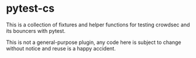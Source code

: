 # pytest-cs

This is a collection of fixtures and helper functions for testing crowdsec and 
its bouncers with pytest.

This is not a general-purpose plugin, any code here is subject to change
without notice and reuse is a happy accident.

